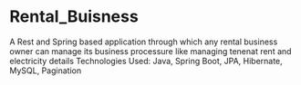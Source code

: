 # Rental_Buisness
A Rest and Spring based application through which any rental business owner can manage its business processure like managing tenenat rent and electricity details
Technologies Used: Java, Spring Boot, JPA, Hibernate, MySQL, Pagination
